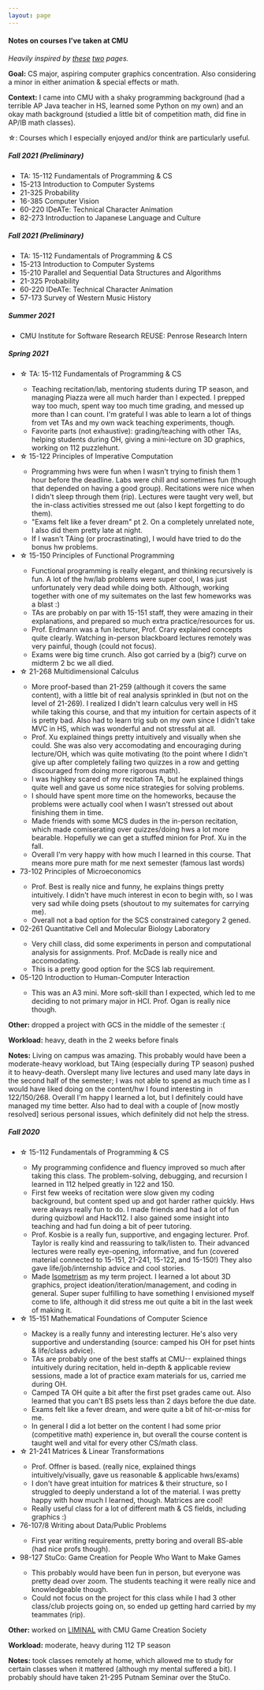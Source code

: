 ```yaml
---
layout: page
--- 
```

<h4><b>Notes on courses I've taken at CMU</b></h4>
<i>Heavily inspired by <a href = "https://thenumbat.github.io/cmu/">these</a> <a href="https://wanshenl.me/courses/reviews/">two</a> pages.</i> 

<b>Goal:</b> CS major, aspiring computer graphics concentration. Also considering a minor in either animation & special effects or math. 

<b>Context:</b> I came into CMU with a shaky programming background (had a terrible AP Java teacher in HS, learned some Python on my own) and an okay math background (studied a little bit of competition math, did fine in AP/IB math classes).

☆: Courses which I especially enjoyed and/or think are particularly useful.

<h5><b>Fall 2021 (Preliminary)</b></h5>
<ul>
    <li>TA: 15-112 Fundamentals of Programming & CS</li>
    <li>15-213 Introduction to Computer Systems</li>
    <li>21-325 Probability</li>
    <li>16-385 Computer Vision</li>
    <li>60-220 IDeATe: Technical Character Animation</li>
    <li>82-273 Introduction to Japanese Language and Culture</li>
</ul>

<h5><b>Fall 2021 (Preliminary)</b></h5>
<ul>
    <li>TA: 15-112 Fundamentals of Programming & CS</li>
    <li>15-213 Introduction to Computer Systems</li>
    <li>15-210 Parallel and Sequential Data Structures and Algorithms</li>
    <li>21-325 Probability</li>
    <li>60-220 IDeATe: Technical Character Animation</li>
    <li>57-173 Survey of Western Music History</li>
</ul>


<h5><b>Summer 2021</b></h5>
<ul>
    <li>CMU Institute for Software Research REUSE: Penrose Research Intern</li>
</ul>

<h5><b>Spring 2021</b></h5>
<ul>
    <li>☆ TA: 15-112 Fundamentals of Programming & CS</li>
        <ul>
            <li>Teaching recitation/lab, mentoring students during TP season, and managing Piazza were all much harder than I expected. I prepped way too much, spent way too much time grading, and messed up more than I can count. I'm grateful I was able to learn a lot of things from vet TAs and my own wack teaching experiments, though.</li>
            <li>Favorite parts (not exhaustive): grading/teaching with other TAs, helping students during OH, giving a mini-lecture on 3D graphics, working on 112 puzzlehunt.</li>
        </ul>
    <li>☆ 15-122 Principles of Imperative Computation</li>
        <ul>
            <li>Programming hws were fun when I wasn't trying to finish them 1 hour before the deadline. Labs were chill and sometimes fun (though that depended on having a good group). Recitations were nice when I didn't sleep through them (rip). Lectures were taught very well, but the in-class activities stressed me out (also I kept forgetting to do them).</li>
            <li>"Exams felt like a fever dream" pt 2. On a completely unrelated note, I also did them pretty late at night.</li>
            <li>If I wasn't TAing (or procrastinating), I would have tried to do the bonus hw problems.</li>
        </ul>
    <li>☆ 15-150 Principles of Functional Programming</li>
        <ul>
            <li>Functional programming is really elegant, and thinking recursively is fun. A lot of the hw/lab problems were super cool, I was just unfortunately very dead while doing both. Although, working together with one of my suitemates on the last few homeworks was a blast :)</li>
            <li>TAs are probably on par with 15-151 staff, they were amazing in their explanations, and prepared so much extra practice/resources for us.</li>
            <li>Prof. Erdmann was a fun lecturer, Prof. Crary explained concepts quite clearly. Watching in-person blackboard lectures remotely was very painful, though (could not focus).</li>
            <li>Exams were big time crunch. Also got carried by a (big?) curve on midterm 2 bc we all died.</li>
        </ul>
    <li>☆ 21-268 Multidimensional Calculus</li>
        <ul>
            <li>More proof-based than 21-259 (although it covers the same content), with a little bit of real analysis sprinkled in (but not on the level of 21-269). I realized I didn't learn calculus very well in HS while taking this course, and that my intuition for certain aspects of it is pretty bad. Also had to learn trig sub on my own since I didn't take MVC in HS, which was wonderful and not stressful at all.</li>
            <li>Prof. Xu explained things pretty intuitively and visually when she could. She was also very accomodating and encouraging during lecture/OH, which was quite motivating (to the point where I didn't give up after completely failing two quizzes in a row and getting discouraged from doing more rigorous math).</li>
            <li>I was highkey scared of my recitation TA, but he explained things quite well and gave us some nice strategies for solving problems.</li>
            <li>I should have spent more time on the homeworks, because the problems were actually cool when I wasn't stressed out about finishing them in time.</li>
            <li>Made friends with some MCS dudes in the in-person recitation, which made comiserating over quizzes/doing hws a lot more bearable. Hopefully we can get a stuffed minion for Prof. Xu in the fall. </li>
            <li>Overall I'm very happy with how much I learned in this course. That means more pure math for me next semester (famous last words)</li>
        </ul>
    <li>73-102 Principles of Microeconomics</li>
        <ul>
            <li>Prof. Best is really nice and funny, he explains things pretty intuitively. I didn't have much interest in econ to begin with, so I was very sad while doing psets (shoutout to my suitemates for carrying me). </li>
            <li>Overall not a bad option for the SCS constrained category 2 gened.</li>
        </ul>
    <li>02-261 Quantitative Cell and Molecular Biology Laboratory</li>
        <ul>
            <li>Very chill class, did some experiments in person and computational analysis for assignments. Prof. McDade is really nice and accomodating. </li>
            <li>This is a pretty good option for the SCS lab requirement.</li>
        </ul>
    <li>05-120 Introduction to Human-Computer Interaction</li>
        <ul>
            <li>This was an A3 mini. More soft-skill than I expected, which led to me deciding to not primary major in HCI. Prof. Ogan is really nice though.</li>
        </ul>
</ul>
<b>Other:</b> dropped a project with GCS in the middle of the semester :(

<b>Workload:</b> heavy, death in the 2 weeks before finals

<b>Notes:</b> Living on campus was amazing. This probably would have been a moderate-heavy workload, but TAing (especially during TP season) pushed it to heavy-death. Overslept many live lectures and used many late days in the second half of the semester; I was not able to spend as much time as I would have liked doing on the content/hw I found interesting in 122/150/268. Overall I'm happy I learned a lot, but I definitely could have managed my time better. Also had to deal with a couple of [now mostly resolved] serious personal issues, which definitely did not help the stress.

<h5><b>Fall 2020</b></h5>
<ul>
    <li>☆ 15-112 Fundamentals of Programming & CS</li>
        <ul>
            <li>My programming confidence and fluency improved so much after taking this class. The problem-solving, debugging, and recursion I learned in 112 helped greatly in 122 and 150.</li>
            <li>First few weeks of recitation were slow given my coding background, but content sped up and got harder rather quickly. Hws were always really fun to do. I made friends and had a lot of fun during quizbowl and Hack112. I also gained some insight into teaching and had fun doing a bit of peer tutoring.</li>
            <li>Prof. Kosbie is a really fun, supportive, and engaging lecturer. Prof. Taylor is really kind and reassuring to talk/listen to. Their advanced lectures were really eye-opening, informative, and fun (covered material connected to 15-151, 21-241, 15-122, and 15-150!) They also gave life/job/internship advice and cool stories.</li>
            <li>Made <a href="https://heleaf.me/code/isometrism/">Isometrism</a> as my term project. I learned a lot about 3D graphics, project ideation/iteration/management, and coding in general. Super super fulfilling to have something I envisioned myself come to life, although it did stress me out quite a bit in the last week of making it.</li>
        </ul>
    <li>☆ 15-151 Mathematical Foundations of Computer Science</li>
        <ul>
            <li>Mackey is a really funny and interesting lecturer. He's also very supportive and understanding (source: camped his OH for pset hints & life/class advice).</li>
            <li>TAs are probably one of the best staffs at CMU-- explained things intuitively during recitation, held in-depth & applicable review sessions, made a lot of practice exam materials for us, carried me during OH.</li>
            <li>Camped TA OH quite a bit after the first pset grades came out. Also learned that you can't BS psets less than 2 days before the due date.</li>
            <li>Exams felt like a fever dream, and were quite a bit of hit-or-miss for me.</li>
            <li>In general I did a lot better on the content I had some prior (competitive math) experience in, but overall the course content is taught well and vital for every other CS/math class.</li>
        </ul>
    <li>☆ 21-241 Matrices & Linear Transformations</li>
        <ul>
            <li>Prof. Offner is based. (really nice, explained things intuitively/visually, gave us reasonable & applicable hws/exams)</li>
            <li>I don't have great intuition for matrices & their structure, so I struggled to deeply understand a lot of the material. I was pretty happy with how much I learned, though. Matrices are cool!</li>
            <li>Really useful class for a lot of different math & CS fields, including graphics :)</li>
        </ul>
    <li>76-107/8 Writing about Data/Public Problems</li>
        <ul>
          <li>First year writing requirements, pretty boring and overall BS-able (had nice profs though).</li>
        </ul>
    <li>98-127 StuCo: Game Creation for People Who Want to Make Games</li>
        <ul>
            <li>This probably would have been fun in person, but everyone was pretty dead over zoom. The students teaching it were really nice and knowledgeable though.</li>
            <li>Could not focus on the project for this class while I had 3 other class/club projects going on, so ended up getting hard carried by my teammates (rip).</li>
        </ul>
</ul>
<b>Other:</b> worked on <a href="https://heleaf.me/code/liminal/">LIMINAL</a> with CMU Game Creation Society

<b>Workload:</b> moderate, heavy during 112 TP season

<b>Notes:</b> took classes remotely at home, which allowed me to study for certain classes when it mattered (although my mental suffered a bit). I probably should have taken 21-295 Putnam Seminar over the StuCo.
